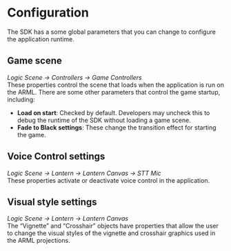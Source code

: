# Configuration

The SDK has a some global parameters that you can change to configure the application runtime. 

## Game scene
_Logic Scene -> Controllers -> Game Controllers_  
These properties control the scene that loads when the application is run on the ARML. There are some other parameters that control the game startup, including:
-	__Load on start__: Checked by default. Developers may uncheck this to debug the runtime of the SDK without loading a game scene.
-	__Fade to Black settings__: These change the transition effect for starting the game.

## Voice Control settings
_Logic Scene -> Lantern -> Lantern Canvas -> STT Mic_  
These properties activate or deactivate voice control in the application.

## Visual style settings
_Logic Scene -> Lantern -> Lantern Canvas_  
The “Vignette” and “Crosshair” objects have properties that allow the user to change the visual styles of the vignette and crosshair graphics used in the ARML projections.
